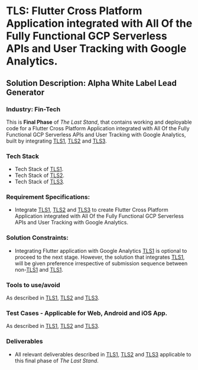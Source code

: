# TLS: Flutter Cross Platform Application integrated with All Of the Fully Functional GCP Serverless APIs and User Tracking with Google Analytics. 
## Solution Description: Alpha White Label Lead Generator
### Industry: Fin-Tech

This is **Final Phase** of *The Last Stand*, that contains working and deployable code for a Flutter Cross Platform Application integrated with All Of the Fully Functional GCP Serverless APIs and User Tracking with Google Analytics, built by integrating [TLS1](https://github.com/manish-andankar/Alpha-White-Label-Lead-Generator/blob/TLS1/README.md), [TLS2](https://github.com/manish-andankar/Alpha-White-Label-Lead-Generator/blob/TLS2/README.md) and [TLS3](https://github.com/manish-andankar/Alpha-White-Label-Lead-Generator/blob/TLS3/README.md).

### Tech Stack
- Tech Stack of [TLS1](https://github.com/manish-andankar/Alpha-White-Label-Lead-Generator/blob/TLS1/README.md).
- Tech Stack of [TLS2](https://github.com/manish-andankar/Alpha-White-Label-Lead-Generator/blob/TLS2/README.md).
- Tech Stack of [TLS3](https://github.com/manish-andankar/Alpha-White-Label-Lead-Generator/blob/TLS3/README.md).

### Requirement Specifications:
- Integrate [TLS1](https://github.com/manish-andankar/Alpha-White-Label-Lead-Generator/blob/TLS1/README.md), [TLS2](https://github.com/manish-andankar/Alpha-White-Label-Lead-Generator/blob/TLS2/README.md) and [TLS3](https://github.com/manish-andankar/Alpha-White-Label-Lead-Generator/blob/TLS3/README.md) to create Flutter Cross Platform Application integrated with All Of the Fully Functional GCP Serverless APIs and User Tracking with Google Analytics.

### Solution Constraints:
- Integrating Flutter application with Google Analytics [TLS1](https://github.com/manish-andankar/Alpha-White-Label-Lead-Generator/blob/TLS1/README.md) is optional to proceed to the next stage. However, the solution that integrates [TLS1](https://github.com/manish-andankar/Alpha-White-Label-Lead-Generator/blob/TLS1/README.md), will be given preference irrespective of submission sequence between non-[TLS1](https://github.com/manish-andankar/Alpha-White-Label-Lead-Generator/blob/TLS1/README.md) and [TLS1](https://github.com/manish-andankar/Alpha-White-Label-Lead-Generator/blob/TLS1/README.md).

### Tools to use/avoid
As described in [TLS1](https://github.com/manish-andankar/Alpha-White-Label-Lead-Generator/blob/TLS1/README.md), [TLS2](https://github.com/manish-andankar/Alpha-White-Label-Lead-Generator/blob/TLS2/README.md) and [TLS3](https://github.com/manish-andankar/Alpha-White-Label-Lead-Generator/blob/TLS3/README.md).

### Test Cases - Applicable for Web, Android and iOS App.
As described in [TLS1](https://github.com/manish-andankar/Alpha-White-Label-Lead-Generator/blob/TLS1/README.md), [TLS2](https://github.com/manish-andankar/Alpha-White-Label-Lead-Generator/blob/TLS2/README.md) and [TLS3](https://github.com/manish-andankar/Alpha-White-Label-Lead-Generator/blob/TLS3/README.md).

### Deliverables
- All relevant deliverables described in [TLS1](https://github.com/manish-andankar/Alpha-White-Label-Lead-Generator/blob/TLS1/README.md), [TLS2](https://github.com/manish-andankar/Alpha-White-Label-Lead-Generator/blob/TLS2/README.md) and [TLS3](https://github.com/manish-andankar/Alpha-White-Label-Lead-Generator/blob/TLS3/README.md) applicable to this final phase of *The Last Stand*.

